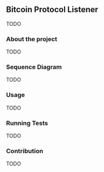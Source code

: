 ## Bitcoin Protocol Listener

TODO

### About the project

TODO

### Sequence Diagram

TODO

### Usage

TODO

### Running Tests

TODO

### Contribution

TODO
